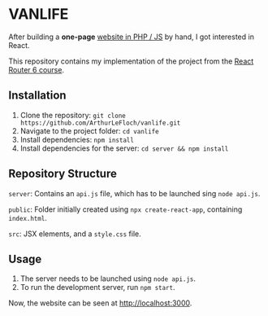 # VANLIFE

After building a **one-page** [website in PHP / JS](https://github.com/ArthurLeFloch/Garage) by hand, I got interested in React.

This repository contains my implementation of the project from the [React Router 6 course](https://youtu.be/nDGA3km5He4).

## Installation
1. Clone the repository: `git clone https://github.com/ArthurLeFloch/vanlife.git`
2. Navigate to the project folder: `cd vanlife`
3. Install dependencies: `npm install`
4. Install dependencies for the server: `cd server && npm install`

## Repository Structure
`server`:
Contains an `api.js` file, which has to be launched sing `node api.js`.
  
`public`:
Folder initially created using `npx create-react-app`, containing `index.html`.

`src`:
JSX elements, and a `style.css` file.

## Usage
1. The server needs to be launched using `node api.js`.
2. To run the development server, run `npm start`.

Now, the website can be seen at [http://localhost:3000](http://localhost:3000).
